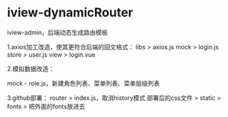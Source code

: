 # iview-dynamicRouter
iview-admin，后端动态生成路由模板

1.axios加工改造，使其更符合后端的回文格式：
libs > axios.js
mock > login.js
store > user.js
view > login.vue

2.模拟数据改造：

mock - role.js，新建角色列表、菜单列表、菜单层级列表

3.github部署：
router > index.js，取消history模式
部署后的css文件 > static > fonts > 把外面的fonts放进去
